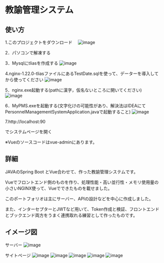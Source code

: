# 教諭管理システム

## 使い方
1.このプロジェクトをダウンロード　
![image](https://github.com/g8uy65f43/personnel_management_system-/assets/105122594/8cdbc38d-f099-41fb-8702-cbd8451cabf0)

2．パソコンで解凍する

3．Mysqlにtliasを作成する
![image](https://github.com/g8uy65f43/personnel_management_system-/assets/105122594/a5bbf9fb-f4fb-4fa0-852d-4b5e595c3e90)

4.nginx-1.22.0-tliasファイルにあるTestDate.sqlを使って、データーを導入してから使ってください
![image](https://github.com/g8uy65f43/personnel_management_system-/assets/105122594/fc37e431-1bae-4cd9-a52a-9ef8f9cabde7)

5．nginx.exe起動する(pathに漢字，仮名ないところに開いてください)
![image](https://github.com/g8uy65f43/personnel_management_system-/assets/105122594/f7fc4484-4026-4832-baff-22d8792f28e1)

6．MyPMS.exeを起動する(文字化けの可能性があり、解決法はIDEAにてPersonnelManagementSystemApplication.javaで起動すること)
![image](https://github.com/g8uy65f43/personnel_management_system-/assets/105122594/754676cc-5adb-4e3b-9b45-99814eb39e3b)

7.http://localhost:90


でシステムページを開く

※Vueのソースコードはvue-adminにあります。


## 詳細
JAVAのSpring Boot とVue合わせて、作った教諭管理システムです。

Vueでフロントエンド側のものを作り、処理性能・高い並行性・メモリ使用量の小さいNGINX使って、Vueでできたものを載せました。

このポートフォリオは主にサーバー、APIの設計などを中心に作成しました。

また、インターセプターとJWTなど用いて、Token作成と検証、フロントエンドとブックエンド両方をうまく連携取れる練習として作ったものです。


## イメージ図　
サーバー
![image](https://github.com/g8uy65f43/personnel_management_system-/assets/105122594/75774abb-18fa-4fa0-8f83-12fb00f7ea1b)

サイトページ
![image](https://github.com/g8uy65f43/personnel_management_system-/assets/105122594/b95427b2-4879-4de8-bac1-d45ed85bcf02)
![image](https://github.com/g8uy65f43/personnel_management_system-/assets/105122594/1d1c9651-df2a-43e5-8dc4-13eab8874001)
![image](https://github.com/g8uy65f43/personnel_management_system-/assets/105122594/15686d27-66dc-470d-8511-3e17a87f8245)
![image](https://github.com/g8uy65f43/personnel_management_system-/assets/105122594/763df75b-e192-4f5c-a1de-241c9d5bf105)
![image](https://github.com/g8uy65f43/personnel_management_system-/assets/105122594/f15677ea-c096-4be7-8958-376e8d4915ba)
